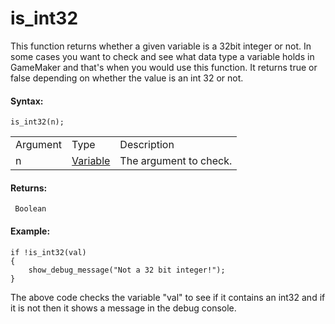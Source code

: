 # is_int32

This function returns whether a given variable is a 32bit integer or
not. In some cases you want to check and see what data type a variable
holds in GameMaker and that's when you would use this function. It
returns true or false depending on whether the value is an int 32 or
not.

#### Syntax:

``` gml
is_int32(n);
```

|          |                                                                                   |                        |
|----------|-----------------------------------------------------------------------------------|------------------------|
| Argument | Type                                                                              | Description            |
| n        |  [Variable](../../../../GameMaker_Language/GML_Overview/Data_Types#variable)  | The argument to check. |

#### Returns:

``` gml
 Boolean
```

#### **Example:**

``` gml
if !is_int32(val)
{
    show_debug_message("Not a 32 bit integer!");
}
```

The above code checks the variable "val" to see if it contains an int32
and if it is not then it shows a message in the debug console.
